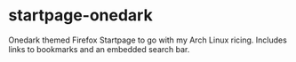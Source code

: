 # startpage-onedark
Onedark themed Firefox Startpage to go with my Arch Linux ricing. 
Includes links to bookmarks and an embedded search bar.

